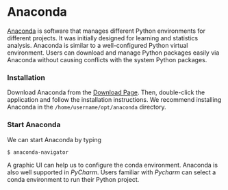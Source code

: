 # Anaconda

[Anaconda](https://www.anaconda.com/) is software that manages different Python environments for different projects. It was initially designed for learning and statistics analysis. Anaconda is similar to a well-configured Python virtual environment. Users can download and manage Python packages easily via Anaconda without causing conflicts with the system Python packages.

### Installation
Download Anaconda from the [Download Page](https://www.anaconda.com/download). Then, double-click the application and follow the installation instructions. We recommend installing Anaconda in the `/home/username/opt/anaconda` directory.


### Start Anaconda

We can start Anaconda by typing 
```bash
$ anaconda-navigator
```

A graphic UI can help us to configure the conda environment. Anaconda is also well supported in *PyCharm*. Users familiar with *Pycharm* can select a conda environment to run their Python project.
